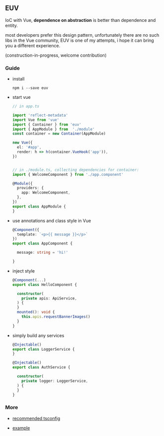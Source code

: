 ## EUV
IoC with Vue, **dependence on abstraction** is better than dependence and entity.

most developers prefer this design pattern, unfortunately there are no such libs in the Vue community, EUV is one of my attempts,
i hope it can bring you a different experience.

(construction-in-progress, welcome contribution)

### Guide

- install

  `npm i --save euv`

- start vue

  ```typescript
  // in app.ts

  import 'reflect-metadata'
  import Vue from 'vue'
  import { Container } from 'euv'
  import { AppModule } from  './module'
  const container = new Container(AppModule)

  new Vue({
    el: '#app',
    render: h => h(container.VueHook('app')),
  })


  // in ./module.ts, collecting dependencies for container:
  import { WelcomeComponent } from './app.component'

  @Module({
    providers: {
      app: WelcomeComponent,
    },
  })
  export class AppModule {
  }

  ```

- use annotations and class style in Vue

  ```typescript
  @Component({
    template: `<p>{{ message }}</p>`
  })
  export class AppComponent {

    message: string = 'hi!'

  }
  ```

- inject style

  ```typescript
  @Component(...)
  export class HelloComponent {

    constructor(
      private apis: ApiService,
    ) {
    }
    mounted(): void {
      this.apis.requestBannerImages()
    }
  }
  ```

- simply build any services

  ```typescript
  @Injectable()
  export class LoggerService {
  }

  @Injectable()
  export class AuthService {

    constructor(
      private logger: LoggerService,
    ) {
    }
  }
  ```
  

### More
  
- [recommended tsconfig](https://github.com/DhyanaChina/euv/blob/master/examples/tsconfig.json) 
  
- [example](https://github.com/DhyanaChina/euv/tree/master/examples)
  
  
 
   



